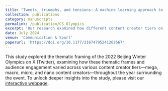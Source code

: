 ```yaml
---
title: "Tweets, triumphs, and tensions: A machine learning approach to decoding multi-tier thematic framing of the 2022 Beijing Winter Olympics on social media"
collection: publications
category: manuscripts
permalink: /publication/CS_Olympics
excerpt: 'Our research examined how different content creator tiers on X framed and influenced engagement during the 2022 Beijing Winter Olympics. Through text mining, we identified three key themes—athletic achievements, international participation, and geopolitical implications—with distinct engagement patterns across creator levels. To unlock deeper insights into the study, please visit our [interactive webpage](https://0ipl5nijbk.app.yourware.so/).'
date: July 2024
venue: 'Communication & Sport'
paperurl: 'https://doi.org/10.1177/21674795241262667'
---
```


This study explored the thematic framing of the 2022 Beijing Winter Olympics on X (Twitter), examining how these thematic frames and audience engagement varied across various content creator tiers—mega, macro, micro, and nano content creators—throughout the year surrounding the event. To unlock deeper insights into the study, please visit our [interactive webpage](https://0ipl5nijbk.app.yourware.so/).
